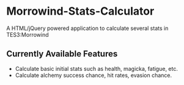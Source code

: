 # Morrowind-Stats-Calculator
A HTML/jQuery powered application to calculate several stats in TES3:Morrowind

## Currently Available Features
+ Calculate basic initial stats such as health, magicka, fatigue, etc.
+ Calculate alchemy success chance, hit rates, evasion chance.
